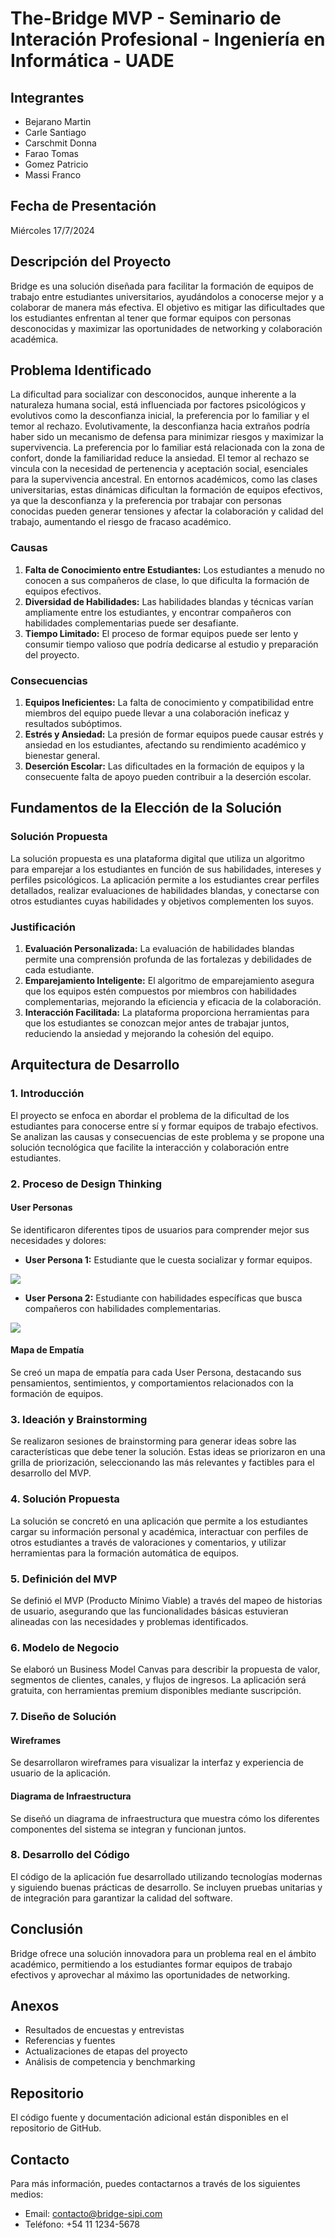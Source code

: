 # The-Bridge MVP - Seminario de Interación Profesional - Ingeniería en Informática - UADE

## Integrantes
- Bejarano Martin
- Carle Santiago
- Carschmit Donna
- Farao Tomas
- Gomez Patricio
- Massi Franco

## Fecha de Presentación
Miércoles 17/7/2024

## Descripción del Proyecto
Bridge es una solución diseñada para facilitar la formación de equipos de trabajo entre estudiantes universitarios, ayudándolos a conocerse mejor y a colaborar de manera más efectiva. El objetivo es mitigar las dificultades que los estudiantes enfrentan al tener que formar equipos con personas desconocidas y maximizar las oportunidades de networking y colaboración académica.

## Problema Identificado
La dificultad para socializar con desconocidos, aunque inherente a la naturaleza humana social, está influenciada por factores psicológicos y evolutivos como la desconfianza inicial, la preferencia por lo familiar y el temor al rechazo. Evolutivamente, la desconfianza hacia extraños podría haber sido un mecanismo de defensa para minimizar riesgos y maximizar la supervivencia. La preferencia por lo familiar está relacionada con la zona de confort, donde la familiaridad reduce la ansiedad. El temor al rechazo se vincula con la necesidad de pertenencia y aceptación social, esenciales para la supervivencia ancestral. En entornos académicos, como las clases universitarias, estas dinámicas dificultan la formación de equipos efectivos, ya que la desconfianza y la preferencia por trabajar con personas conocidas pueden generar tensiones y afectar la colaboración y calidad del trabajo, aumentando el riesgo de fracaso académico.

### Causas
1. **Falta de Conocimiento entre Estudiantes:** Los estudiantes a menudo no conocen a sus compañeros de clase, lo que dificulta la formación de equipos efectivos.
2. **Diversidad de Habilidades:** Las habilidades blandas y técnicas varían ampliamente entre los estudiantes, y encontrar compañeros con habilidades complementarias puede ser desafiante.
3. **Tiempo Limitado:** El proceso de formar equipos puede ser lento y consumir tiempo valioso que podría dedicarse al estudio y preparación del proyecto.

### Consecuencias
1. **Equipos Ineficientes:** La falta de conocimiento y compatibilidad entre miembros del equipo puede llevar a una colaboración ineficaz y resultados subóptimos.
2. **Estrés y Ansiedad:** La presión de formar equipos puede causar estrés y ansiedad en los estudiantes, afectando su rendimiento académico y bienestar general.
3. **Deserción Escolar:** Las dificultades en la formación de equipos y la consecuente falta de apoyo pueden contribuir a la deserción escolar.

## Fundamentos de la Elección de la Solución
### Solución Propuesta
La solución propuesta es una plataforma digital que utiliza un algoritmo para emparejar a los estudiantes en función de sus habilidades, intereses y perfiles psicológicos. La aplicación permite a los estudiantes crear perfiles detallados, realizar evaluaciones de habilidades blandas, y conectarse con otros estudiantes cuyas habilidades y objetivos complementen los suyos.

### Justificación
1. **Evaluación Personalizada:** La evaluación de habilidades blandas permite una comprensión profunda de las fortalezas y debilidades de cada estudiante.
2. **Emparejamiento Inteligente:** El algoritmo de emparejamiento asegura que los equipos estén compuestos por miembros con habilidades complementarias, mejorando la eficiencia y eficacia de la colaboración.
3. **Interacción Facilitada:** La plataforma proporciona herramientas para que los estudiantes se conozcan mejor antes de trabajar juntos, reduciendo la ansiedad y mejorando la cohesión del equipo.

## Arquitectura de Desarrollo

### 1. Introducción
El proyecto se enfoca en abordar el problema de la dificultad de los estudiantes para conocerse entre sí y formar equipos de trabajo efectivos. Se analizan las causas y consecuencias de este problema y se propone una solución tecnológica que facilite la interacción y colaboración entre estudiantes.

### 2. Proceso de Design Thinking
#### User Personas
Se identificaron diferentes tipos de usuarios para comprender mejor sus necesidades y dolores:
- **User Persona 1:** Estudiante que le cuesta socializar y formar equipos.
  
![](Imagenes/UserPersona1.png)

- **User Persona 2:** Estudiante con habilidades específicas que busca compañeros con habilidades complementarias.

![](Imagenes/UserPersona2.png)

#### Mapa de Empatía
Se creó un mapa de empatía para cada User Persona, destacando sus pensamientos, sentimientos, y comportamientos relacionados con la formación de equipos.

### 3. Ideación y Brainstorming
Se realizaron sesiones de brainstorming para generar ideas sobre las características que debe tener la solución. Estas ideas se priorizaron en una grilla de priorización, seleccionando las más relevantes y factibles para el desarrollo del MVP.

### 4. Solución Propuesta
La solución se concretó en una aplicación que permite a los estudiantes cargar su información personal y académica, interactuar con perfiles de otros estudiantes a través de valoraciones y comentarios, y utilizar herramientas para la formación automática de equipos.

### 5. Definición del MVP
Se definió el MVP (Producto Mínimo Viable) a través del mapeo de historias de usuario, asegurando que las funcionalidades básicas estuvieran alineadas con las necesidades y problemas identificados.

### 6. Modelo de Negocio
Se elaboró un Business Model Canvas para describir la propuesta de valor, segmentos de clientes, canales, y flujos de ingresos. La aplicación será gratuita, con herramientas premium disponibles mediante suscripción.

### 7. Diseño de Solución
#### Wireframes
Se desarrollaron wireframes para visualizar la interfaz y experiencia de usuario de la aplicación.

#### Diagrama de Infraestructura
Se diseñó un diagrama de infraestructura que muestra cómo los diferentes componentes del sistema se integran y funcionan juntos.

### 8. Desarrollo del Código
El código de la aplicación fue desarrollado utilizando tecnologías modernas y siguiendo buenas prácticas de desarrollo. Se incluyen pruebas unitarias y de integración para garantizar la calidad del software.

## Conclusión
Bridge ofrece una solución innovadora para un problema real en el ámbito académico, permitiendo a los estudiantes formar equipos de trabajo efectivos y aprovechar al máximo las oportunidades de networking.

## Anexos
- Resultados de encuestas y entrevistas
- Referencias y fuentes
- Actualizaciones de etapas del proyecto
- Análisis de competencia y benchmarking

## Repositorio
El código fuente y documentación adicional están disponibles en el repositorio de GitHub.

## Contacto
Para más información, puedes contactarnos a través de los siguientes medios:
- Email: contacto@bridge-sipi.com
- Teléfono: +54 11 1234-5678
